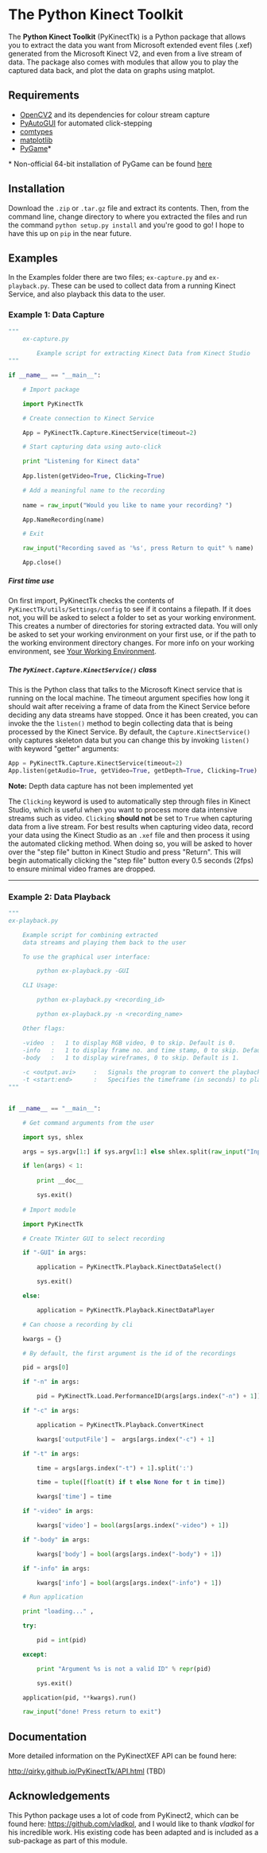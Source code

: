 The Python Kinect Toolkit
=========================

The **Python Kinect Toolkit** (PyKinectTk) is a Python package that allows you to extract the data you want from Microsoft extended event files (.xef) generated from the Microsoft Kinect V2, and even from a live stream of data. The package also comes with modules that allow you to play the captured data back, and plot the data on graphs using matplot.


Requirements
------------

- [OpenCV2](https://opencv-python-tutroals.readthedocs.org/en/latest/py_tutorials/py_setup/py_setup_in_windows/py_setup_in_windows.html#install-opencv-python-in-windows) and its dependencies for colour stream capture
- [PyAutoGUI](https://pyautogui.readthedocs.org/en/latest/) for automated click-stepping
- [comtypes](https://pypi.python.org/pypi/comtypes)
- [matplotlib](https://pypi.python.org/pypi/matplotlib/1.5.1)
- [PyGame](http://pygame.org/hifi.html)*

\* Non-official 64-bit installation of PyGame can be found [here](http://www.lfd.uci.edu/~gohlke/pythonlibs/#pygame)

Installation
------------

Download the `.zip` or `.tar.gz` file and extract its contents. Then, from the command line, change directory to where you extracted the files and run the command `python setup.py install` and you're good to go! I hope to have this up on `pip` in the near future.

Examples
--------

In the Examples folder there are two files; `ex-capture.py` and `ex-playback.py`. These can be used to collect data from a running Kinect Service, and also playback this data to the user.

### Example 1: Data Capture

```Python
"""
    ex-capture.py
    
        Example script for extracting Kinect Data from Kinect Studio
"""

if __name__ == "__main__":

    # Import package

    import PyKinectTk

    # Create connection to Kinect Service

    App = PyKinectTk.Capture.KinectService(timeout=2)

    # Start capturing data using auto-click

    print "Listening for Kinect data"
    
    App.listen(getVideo=True, Clicking=True)

    # Add a meaningful name to the recording
    
    name = raw_input("Would you like to name your recording? ")

    App.NameRecording(name)

    # Exit

    raw_input("Recording saved as '%s', press Return to quit" % name)

    App.close()
```
##### First time use

On first import, PyKinectTk checks the contents of `PyKinectTk/utils/Settings/config` to see if it contains a filepath. If it does not, you will be asked to select a folder to set as your working environment. This creates a number of directories for storing extracted data. You will only be asked to set  your working environment on your first use, or if the path to the working environment directory changes. For more info on your working environment, see [Your Working Environment](http://foxdot.github.io/PyKinectXEF/API.html).

##### The `PyKinect.Capture.KinectService()` class

This is the Python class that talks to the Microsoft Kinect service that is running on the local machine. The timeout argument specifies how long it should wait after receiving a frame of data from the Kinect Service before deciding any data streams have stopped. Once it has been created, you can invoke the the `listen()` method to begin collecting data that is being processed by the Kinect Service. By default, the `Capture.KinectService()` only captures skeleton data but you can change this by invoking `listen()` with keyword "getter" arguments:

```Python
App = PyKinectTk.Capture.KinectService(timeout=2)
App.listen(getAudio=True, getVideo=True, getDepth=True, Clicking=True)
```

**Note:** Depth data capture has not been implemented yet

The `Clicking` keyword is used to automatically step through files in Kinect Studio, which is useful when you want to process more data intensive streams such as video. `Clicking` **should not** be set to `True` when capturing data from a live stream. For best results when capturing video data, record your data using the Kinect Studio as an `.xef` file and then process it using the automated clicking method. When doing so, you will be asked to hover over the "step file" button in Kinect Studio and press "Return". This will begin automatically clicking the "step file" button every 0.5 seconds (2fps) to ensure minimal video frames are dropped.  

---

### Example 2: Data Playback

```Python
"""
ex-playback.py

    Example script for combining extracted
    data streams and playing them back to the user

    To use the graphical user interface:

        python ex-playback.py -GUI

    CLI Usage:

        python ex-playback.py <recording_id>

        python ex-playback.py -n <recording_name>

    Other flags:

    -video  :   1 to display RGB video, 0 to skip. Default is 0.
    -info   :   1 to display frame no. and time stamp, 0 to skip. Default is 1.
    -body   :   1 to display wireframes, 0 to skip. Default is 1.
    
    -c <output.avi>     :   Signals the program to convert the playback data to an .avi file
    -t <start:end>      :   Specifies the timeframe (in seconds) to playback
"""


if __name__ == "__main__":

    # Get command arguments from the user

    import sys, shlex

    args = sys.argv[1:] if sys.argv[1:] else shlex.split(raw_input("Input: "))

    if len(args) < 1:
        
        print __doc__

        sys.exit()
    
    # Import module

    import PyKinectTk

    # Create TKinter GUI to select recording

    if "-GUI" in args:

        application = PyKinectTk.Playback.KinectDataSelect()

        sys.exit()

    else:

        application = PyKinectTk.Playback.KinectDataPlayer

    # Can choose a recording by cli

    kwargs = {}

    # By default, the first argument is the id of the recordings

    pid = args[0]

    if "-n" in args:

        pid = PyKinectTk.Load.PerformanceID(args[args.index("-n") + 1])

    if "-c" in args:

        application = PyKinectTk.Playback.ConvertKinect

        kwargs['outputFile'] =  args[args.index("-c") + 1]

    if "-t" in args:

        time = args[args.index("-t") + 1].split(':')

        time = tuple([float(t) if t else None for t in time])

        kwargs['time'] = time

    if "-video" in args:

        kwargs['video'] = bool(args[args.index("-video") + 1])

    if "-body" in args:

        kwargs['body'] = bool(args[args.index("-body") + 1])

    if "-info" in args:

        kwargs['info'] = bool(args[args.index("-info") + 1])

    # Run application

    print "loading..." ,

    try:

        pid = int(pid)

    except:

        print "Argument %s is not a valid ID" % repr(pid)

        sys.exit()

    application(pid, **kwargs).run()

    raw_input("done! Press return to exit")
```


Documentation
-------------

More detailed information on the PyKinectXEF API can be found here:

http://qirky.github.io/PyKinectTk/API.html (TBD)

Acknowledgements
----------------

This Python package uses a lot of code from PyKinect2, which can be found here: https://github.com/vladkol, and I would like to thank *vladkol* for his incredible work. His existing code has been adapted and is included as a sub-package as part of this module.
